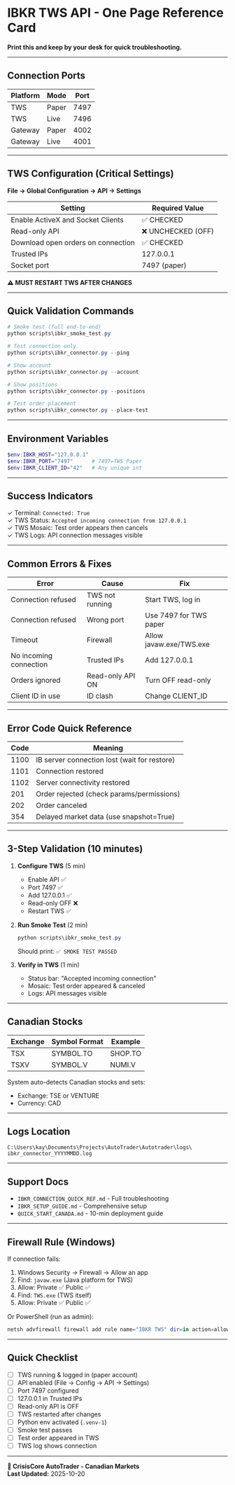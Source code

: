 # IBKR TWS API - One Page Reference Card

**Print this and keep by your desk for quick troubleshooting.**

---

## Connection Ports

| Platform | Mode  | Port |
|----------|-------|------|
| TWS      | Paper | 7497 |
| TWS      | Live  | 7496 |
| Gateway  | Paper | 4002 |
| Gateway  | Live  | 4001 |

---

## TWS Configuration (Critical Settings)

**File → Global Configuration → API → Settings**

| Setting | Required Value |
|---------|----------------|
| Enable ActiveX and Socket Clients | ✅ CHECKED |
| Read-only API | ❌ UNCHECKED (OFF) |
| Download open orders on connection | ✅ CHECKED |
| Trusted IPs | 127.0.0.1 |
| Socket port | 7497 (paper) |

**⚠️ MUST RESTART TWS AFTER CHANGES**

---

## Quick Validation Commands

```powershell
# Smoke test (full end-to-end)
python scripts\ibkr_smoke_test.py

# Test connection only
python scripts\ibkr_connector.py --ping

# Show account
python scripts\ibkr_connector.py --account

# Show positions
python scripts\ibkr_connector.py --positions

# Test order placement
python scripts\ibkr_connector.py --place-test
```

---

## Environment Variables

```powershell
$env:IBKR_HOST="127.0.0.1"
$env:IBKR_PORT="7497"      # 7497=TWS Paper
$env:IBKR_CLIENT_ID="42"   # Any unique int
```

---

## Success Indicators

✓ Terminal: `Connected: True`  
✓ TWS Status: `Accepted incoming connection from 127.0.0.1`  
✓ TWS Mosaic: Test order appears then cancels  
✓ TWS Logs: API connection messages visible  

---

## Common Errors & Fixes

| Error | Cause | Fix |
|-------|-------|-----|
| Connection refused | TWS not running | Start TWS, log in |
| Connection refused | Wrong port | Use 7497 for TWS paper |
| Timeout | Firewall | Allow javaw.exe/TWS.exe |
| No incoming connection | Trusted IPs | Add 127.0.0.1 |
| Orders ignored | Read-only API ON | Turn OFF read-only |
| Client ID in use | ID clash | Change CLIENT_ID |

---

## Error Code Quick Reference

| Code | Meaning |
|------|---------|
| 1100 | IB server connection lost (wait for restore) |
| 1101 | Connection restored |
| 1102 | Server connectivity restored |
| 201  | Order rejected (check params/permissions) |
| 202  | Order canceled |
| 354  | Delayed market data (use snapshot=True) |

---

## 3-Step Validation (10 minutes)

1. **Configure TWS** (5 min)
   - Enable API ✅
   - Port 7497 ✅
   - Add 127.0.0.1 ✅
   - Read-only OFF ❌
   - Restart TWS ✅

2. **Run Smoke Test** (2 min)
   ```powershell
   python scripts\ibkr_smoke_test.py
   ```
   Should print: `✅ SMOKE TEST PASSED`

3. **Verify in TWS** (1 min)
   - Status bar: "Accepted incoming connection"
   - Mosaic: Test order appeared & canceled
   - Logs: API messages visible

---

## Canadian Stocks

| Exchange | Symbol Format | Example |
|----------|---------------|---------|
| TSX      | SYMBOL.TO     | SHOP.TO |
| TSXV     | SYMBOL.V      | NUMI.V  |

System auto-detects Canadian stocks and sets:
- Exchange: TSE or VENTURE
- Currency: CAD

---

## Logs Location

```
C:\Users\kay\Documents\Projects\AutoTrader\Autotrader\logs\
ibkr_connector_YYYYMMDD.log
```

---

## Support Docs

- `IBKR_CONNECTION_QUICK_REF.md` - Full troubleshooting
- `IBKR_SETUP_GUIDE.md` - Comprehensive setup
- `QUICK_START_CANADA.md` - 10-min deployment guide

---

## Firewall Rule (Windows)

If connection fails:

1. Windows Security → Firewall → Allow an app
2. Find: `javaw.exe` (Java platform for TWS)
3. Allow: Private ✅ Public ✅
4. Find: `TWS.exe` (TWS itself)
5. Allow: Private ✅ Public ✅

Or PowerShell (run as admin):
```powershell
netsh advfirewall firewall add rule name="IBKR TWS" dir=in action=allow program="C:\Jts\tws\tws.exe" enable=yes
```

---

## Quick Checklist

- [ ] TWS running & logged in (paper account)
- [ ] API enabled (File → Config → API → Settings)
- [ ] Port 7497 configured
- [ ] 127.0.0.1 in Trusted IPs
- [ ] Read-only API is OFF
- [ ] TWS restarted after changes
- [ ] Python env activated (`.venv-1`)
- [ ] Smoke test passes
- [ ] Test order appeared in TWS
- [ ] TWS log shows connection

---

**🍁 CrisisCore AutoTrader - Canadian Markets**  
**Last Updated:** 2025-10-20
